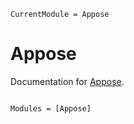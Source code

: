 ```@meta
CurrentModule = Appose
```

# Appose

Documentation for [Appose](https://github.com/apposed/Appose.jl).

```@index
```

```@autodocs
Modules = [Appose]
```
